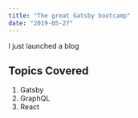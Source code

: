 ```yaml
---
title: "The great Gatsby bootcamp"
date: "2019-05-27"
---
```


I just launched a blog 

## Topics Covered

1. Gatsby
2. GraphQL
3. React